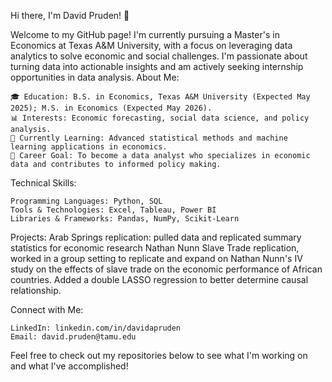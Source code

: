 Hi there, I'm David Pruden! 👋

Welcome to my GitHub page! I'm currently pursuing a Master's in Economics at Texas A&M University, with a focus on leveraging data analytics to solve economic and social challenges. I'm passionate about turning data into actionable insights and am actively seeking internship opportunities in data analysis.
About Me:

    🎓 Education: B.S. in Economics, Texas A&M University (Expected May 2025); M.S. in Economics (Expected May 2026).
    📊 Interests: Economic forecasting, social data science, and policy analysis.
    🌱 Currently Learning: Advanced statistical methods and machine learning applications in economics.
    💼 Career Goal: To become a data analyst who specializes in economic data and contributes to informed policy making.

Technical Skills:

    Programming Languages: Python, SQL
    Tools & Technologies: Excel, Tableau, Power BI
    Libraries & Frameworks: Pandas, NumPy, Scikit-Learn

Projects:
    Arab Springs replication: pulled data and replicated summary statistics for economic research
    Nathan Nunn Slave Trade replication, worked in a group setting to replicate and expand on Nathan Nunn's IV study on the effects of slave trade on the economic performance of African countries. Added a double LASSO regression to better determine causal relationship.

Connect with Me:

    LinkedIn: linkedin.com/in/davidapruden
    Email: david.pruden@tamu.edu

Feel free to check out my repositories below to see what I'm working on and what I've accomplished!
